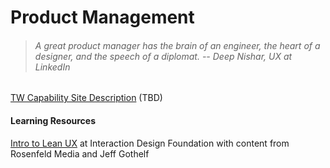 # Product Management

> ###### A great product manager has the brain of an engineer, the heart of a designer, and the speech of a diplomat. -- Deep Nishar, UX at LinkedIn

[TW Capability Site Description](https://www.gitbook.com/book/n-zeplo/thoughtworks-product-innovation-handbook-2018/edit#) \(TBD\)

#### Learning Resources

[Intro to Lean UX](https://www.interaction-design.org/literature/article/a-simple-introduction-to-lean-ux) at Interaction Design Foundation with content from Rosenfeld Media and Jeff Gothelf



